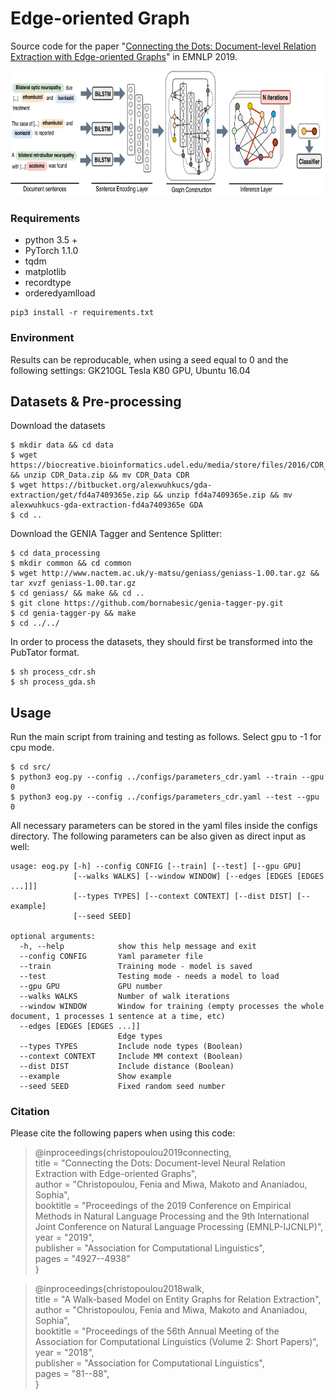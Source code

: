 # Edge-oriented Graph
Source code for the paper "[Connecting the Dots: Document-level Relation Extraction with Edge-oriented Graphs](https://www.aclweb.org/anthology/D19-1498.pdf)" in EMNLP 2019.

<p align="center">
  <img src="./network.svg" height="200">
</p>

### Requirements
- python 3.5 +
- PyTorch 1.1.0
- tqdm
- matplotlib
- recordtype
- orderedyamlload

```
pip3 install -r requirements.txt
```

### Environment
Results can be reproducable, when using a seed equal to 0 and the following settings: GK210GL Tesla K80 GPU, Ubuntu 16.04


## Datasets & Pre-processing
Download the datasets
```
$ mkdir data && cd data
$ wget https://biocreative.bioinformatics.udel.edu/media/store/files/2016/CDR_Data.zip && unzip CDR_Data.zip && mv CDR_Data CDR
$ wget https://bitbucket.org/alexwuhkucs/gda-extraction/get/fd4a7409365e.zip && unzip fd4a7409365e.zip && mv alexwuhkucs-gda-extraction-fd4a7409365e GDA
$ cd ..
```

Download the GENIA Tagger and Sentence Splitter:
```
$ cd data_processing
$ mkdir common && cd common
$ wget http://www.nactem.ac.uk/y-matsu/geniass/geniass-1.00.tar.gz && tar xvzf geniass-1.00.tar.gz
$ cd geniass/ && make && cd ..
$ git clone https://github.com/bornabesic/genia-tagger-py.git
$ cd genia-tagger-py && make
$ cd ../../
```

In order to process the datasets, they should first be transformed into the PubTator format.
```
$ sh process_cdr.sh
$ sh process_gda.sh
```


## Usage
Run the main script from training and testing as follows. Select gpu to -1 for cpu mode.
```
$ cd src/
$ python3 eog.py --config ../configs/parameters_cdr.yaml --train --gpu 0
$ python3 eog.py --config ../configs/parameters_cdr.yaml --test --gpu 0
```

All necessary parameters can be stored in the yaml files inside the configs directory.
The following parameters can be also given as direct input as well:
```
usage: eog.py [-h] --config CONFIG [--train] [--test] [--gpu GPU]
              [--walks WALKS] [--window WINDOW] [--edges [EDGES [EDGES ...]]]
              [--types TYPES] [--context CONTEXT] [--dist DIST] [--example]
              [--seed SEED]

optional arguments:
  -h, --help            show this help message and exit
  --config CONFIG       Yaml parameter file
  --train               Training mode - model is saved
  --test                Testing mode - needs a model to load
  --gpu GPU             GPU number
  --walks WALKS         Number of walk iterations
  --window WINDOW       Window for training (empty processes the whole document, 1 processes 1 sentence at a time, etc)
  --edges [EDGES [EDGES ...]]
                        Edge types
  --types TYPES         Include node types (Boolean)
  --context CONTEXT     Include MM context (Boolean)
  --dist DIST           Include distance (Boolean)
  --example             Show example
  --seed SEED           Fixed random seed number
```


### Citation
Please cite the following papers when using this code:

> @inproceedings{christopoulou2019connecting,  
title = "Connecting the Dots: Document-level Neural Relation Extraction with Edge-oriented Graphs",  
author = "Christopoulou, Fenia and Miwa, Makoto and Ananiadou, Sophia",  
booktitle = "Proceedings of the 2019 Conference on Empirical Methods in Natural Language Processing and the 9th International Joint Conference on Natural Language Processing (EMNLP-IJCNLP)",  
year = "2019",  
publisher = "Association for Computational Linguistics",  
pages = "4927--4938"  
}  

> @inproceedings{christopoulou2018walk,  
title = "A Walk-based Model on Entity Graphs for Relation Extraction",  
author = "Christopoulou, Fenia and Miwa, Makoto and Ananiadou, Sophia",  
booktitle = "Proceedings of the 56th Annual Meeting of the Association for Computational Linguistics (Volume 2: Short Papers)",  
year = "2018",  
publisher = "Association for Computational Linguistics",  
pages = "81--88",  
}

